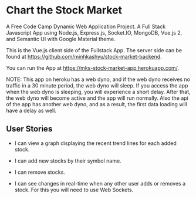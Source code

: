 # Chart the Stock Market

A Free Code Camp Dynamic Web Application Project. A Full Stack Javascript App using Node.js, Express.js, Socket.IO, MongoDB, Vue.js 2, and Semantic UI with Google Material theme.

This is the Vue.js client side of the Fullstack App. The server side can be found at https://github.com/minhkashyu/stock-market-backend.

You can run the App at https://mks-stock-market-app.herokuapp.com/.

NOTE: This app on heroku has a web dyno, and if the web dyno receives no traffic in a 30 minute period, the web dyno will sleep. If you access the app when the web dyno is sleeping, you will experience a short delay. After that, the web dyno will become active and the app will run normally. Also the api of the app has another web dyno, and as a result, the first data loading will have a delay as well.

## User Stories

* I can view a graph displaying the recent trend lines for each added stock.

* I can add new stocks by their symbol name.

* I can remove stocks.

* I can see changes in real-time when any other user adds or removes a stock. For this you will need to use Web Sockets.